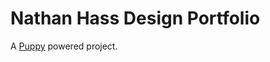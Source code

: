 # Nathan Hass Design Portfolio

A [Puppy](https://github.com/Upstatement/generator-puppy) powered project.
